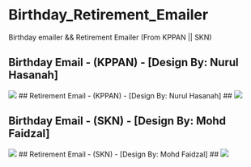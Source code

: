 # Birthday_Retirement_Emailer
Birthday emailer &amp;&amp; Retirement Emailer (From KPPAN || SKN)

## Birthday Email - (KPPAN) - [Design By: Nurul Hasanah] ##
<img src="https://github.com/zF-9/Birthday_Retirement_Emailer/blob/0b30384b16e4ccd3df9e98af026c536a9f695dfe/birthday_screenshot.png">
## Retirement Email - (KPPAN) - [Design By: Nurul Hasanah] ##
<img src="https://github.com/zF-9/Birthday_Retirement_Emailer/blob/0b30384b16e4ccd3df9e98af026c536a9f695dfe/retirement_screenshot.png">


## Birthday Email - (SKN) - [Design By: Mohd Faidzal] ##
<img src="https://github.com/zF-9/Birthday_Retirement_Emailer/blob/c6ae29b00af4bc04ed7f331c4f452c91bf2d4fee/Birthday%20New.png">
## Retirement Email - (SKN) - [Design By: Mohd Faidzal] ##
<img src="https://github.com/zF-9/Birthday_Retirement_Emailer/blob/c6ae29b00af4bc04ed7f331c4f452c91bf2d4fee/Bersara%20New.png">

